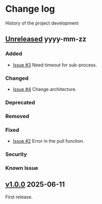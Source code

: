 # Change log
History of the project development

## [Unreleased] yyyy-mm-zz

### Added
- [Issue #3](https://github.com/suikan4github/nhk-radio-recorder/issues/3) Need timeout for sub-process.

### Changed
- [Issue #4](https://github.com/suikan4github/nhk-radio-recorder/issues/4) Change architecture.

### Deprecated
### Removed
### Fixed
- [Issue #2](https://github.com/suikan4github/nhk-radio-recorder/issues/2) Error in the pull function.

### Security
### Known Issue


## [v1.0.0] 2025-06-11
First release.

[Unreleased]: https://github.com/suikan4github/nhk-radio-recorder/compare/v1.0.0...develop
[v1.0.0]: https://github.com/suikan4github/nhk-radio-recorder/compare/v0.0.0...v1.0.0

